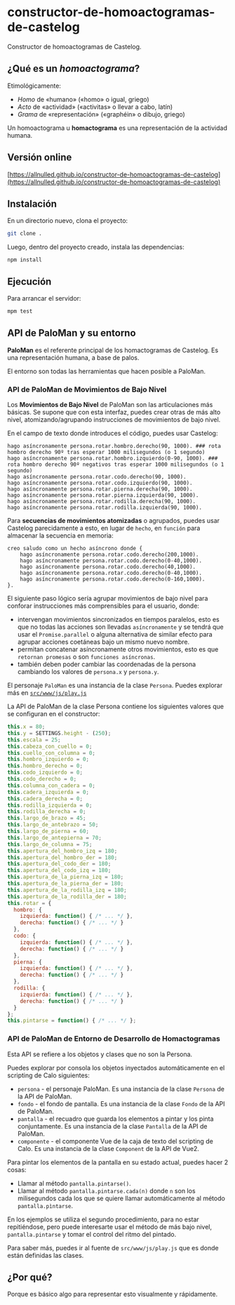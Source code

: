 # constructor-de-homoactogramas-de-castelog

Constructor de homoactogramas de Castelog.

## ¿Qué es un *homoactograma*?

Etimológicamente:
  - *Homo* de «humano» («homo» o igual, griego)
  - *Acto* de «actividad» («activitas» o llevar a cabo, latín)
  - *Grama* de «representación» («graphéin» o dibujo, griego)

Un homoactograma u **homactograma** es una representación de la actividad humana.

## Versión online

[https://allnulled.github.io/constructor-de-homoactogramas-de-castelog](https://allnulled.github.io/constructor-de-homoactogramas-de-castelog)

## Instalación

En un directorio nuevo, clona el proyecto:

```sh
git clone .
```

Luego, dentro del proyecto creado, instala las dependencias:

```
npm install
```

## Ejecución

Para arrancar el servidor:

```sh
mpm test
```

## API de PaloMan y su entorno

**PaloMan** es el referente principal de los homactogramas de Castelog. Es una representación humana, a base de palos.

El entorno son todas las herramientas que hacen posible a PaloMan.

### API de PaloMan de Movimientos de Bajo Nivel

Los **Movimientos de Bajo Nivel** de PaloMan son las articulaciones más básicas. Se supone que con esta interfaz, puedes crear otras de más alto nivel, atomizando/agrupando instrucciones de movimientos de bajo nivel.

En el campo de texto donde introduces el código, puedes usar Castelog:

```calo
hago asíncronamente persona.rotar.hombro.derecho(90, 1000). ### rota hombro derecho 90º tras esperar 1000 milisegundos (o 1 segundo)
hago asíncronamente persona.rotar.hombro.izquierdo(0-90, 1000). ### rota hombro derecho 90º negativos tras esperar 1000 milisegundos (o 1 segundo)
hago asíncronamente persona.rotar.codo.derecho(90, 1000).
hago asíncronamente persona.rotar.codo.izquierdo(90, 1000).
hago asíncronamente persona.rotar.pierna.derecha(90, 1000).
hago asíncronamente persona.rotar.pierna.izquierda(90, 1000).
hago asíncronamente persona.rotar.rodilla.derecha(90, 1000).
hago asíncronamente persona.rotar.rodilla.izquierda(90, 1000).
```

Para **secuencias de movimientos atomizadas** o agrupados, puedes usar Castelog parecidamente a esto, en lugar de `hecho`, en `función` para almacenar la secuencia en memoria:

```calo
creo saludo como un hecho asíncrono donde {
    hago asíncronamente persona.rotar.codo.derecho(200,1000).
    hago asíncronamente persona.rotar.codo.derecho(0-40,1000).
    hago asíncronamente persona.rotar.codo.derecho(40,1000).
    hago asíncronamente persona.rotar.codo.derecho(0-40,1000).
    hago asíncronamente persona.rotar.codo.derecho(0-160,1000).
}.
```

El siguiente paso lógico sería agrupar movimientos de bajo nivel para conforar instrucciones más comprensibles para el usuario, donde:
 - intervengan movimientos sincronizados en tiempos paralelos, esto es que no todas las acciones son llevadas `asíncronamente` y se tendrá que usar el `Promise.parallel` o alguna alternativa de similar efecto para agrupar acciones coetáneas bajo un mismo nuevo nombre.
 - permitan concatenar asíncronamente otros movimientos, esto es que `retornan promesas` o son `funciones asíncronas`.
 - también deben poder cambiar las coordenadas de la persona cambiando los valores de `persona.x` y `persona.y`.

El personaje `PaloMan` es una instancia de la clase `Persona`. Puedes explorar más en [`src/www/js/play.js`](https://github.com/allnulled/constructor-de-homoactogramas-de-castelog/blob/main/src/www/js/play.js)

La API de PaloMan de la clase Persona contiene los siguientes valores que se configuran en el constructor:

```js
this.x = 80;
this.y = SETTINGS.height - (250);
this.escala = 25;
this.cabeza_con_cuello = 0;
this.cuello_con_columna = 0;
this.hombro_izquierdo = 0;
this.hombro_derecho = 0;
this.codo_izquierdo = 0;
this.codo_derecho = 0;
this.columna_con_cadera = 0;
this.cadera_izquierda = 0;
this.cadera_derecha = 0;
this.rodilla_izquierda = 0;
this.rodilla_derecha = 0;
this.largo_de_brazo = 45;
this.largo_de_antebrazo = 50;
this.largo_de_pierna = 60;
this.largo_de_antepierna = 70;
this.largo_de_columna = 75;
this.apertura_del_hombro_izq = 180;
this.apertura_del_hombro_der = 180;
this.apertura_del_codo_der = 180;
this.apertura_del_codo_izq = 180;
this.apertura_de_la_pierna_izq = 180;
this.apertura_de_la_pierna_der = 180;
this.apertura_de_la_rodilla_izq = 180;
this.apertura_de_la_rodilla_der = 180;
this.rotar = {
  hombro: {
    izquierda: function() { /* ... */ },
    derecha: function() { /* ... */ }
  },
  codo: {
    izquierda: function() { /* ... */ },
    derecha: function() { /* ... */ }
  },
  pierna: {
    izquierda: function() { /* ... */ },
    derecha: function() { /* ... */ }
  },
  rodilla: {
    izquierda: function() { /* ... */ },
    derecha: function() { /* ... */ }
  }
};
this.pintarse = function() { /* ... */ };
```



### API de PaloMan de Entorno de Desarrollo de Homactogramas

Esta API se refiere a los objetos y clases que no son la Persona.

Puedes explorar por consola los objetos inyectados automáticamente en el scripting de Calo siguientes:
  - `persona` - el personaje PaloMan. Es una instancia de la clase `Persona` de la API de PaloMan.
  - `fondo` - el fondo de pantalla. Es una instancia de la clase `Fondo` de la API de PaloMan.
  - `pantalla` - el recuadro que guarda los elementos a pintar y los pinta conjuntamente. Es una instancia de la clase `Pantalla` de la API de PaloMan.
  - `componente` - el componente Vue de la caja de texto del scripting de Calo. Es una instancia de la clase `Component` de la API de Vue2.

Para pintar los elementos de la pantalla en su estado actual, puedes hacer 2 cosas:
  - Llamar al método `pantalla.pintarse()`.
  - Llamar al método `pantalla.pintarse.cada(n)` donde `n` son los milisegundos cada los que se quiere llamar automáticamente al método `pantalla.pìntarse`.

En los ejemplos se utiliza el segundo procedimiento, para no estar repitiéndose, pero puede interesarte usar el método de más bajo nivel, `pantalla.pintarse` y tomar el control del ritmo del pintado.

Para saber más, puedes ir al fuente de `src/www/js/play.js` que es donde están definidas las clases.

## ¿Por qué?

Porque es básico algo para representar esto visualmente y rápidamente.
